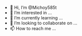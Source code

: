 - 👋 Hi, I’m @Michoy585t
- 👀 I’m interested in ...
- 🌱 I’m currently learning ...
- 💞️ I’m looking to collaborate on ...
- 📫 How to reach me ...

<!---
Michoy585t/Michoy585t is a ✨ special ✨ repository because its `README.md` (this file) appears on your GitHub profile.
You can click the Preview link to take a look at your changes.
--->
